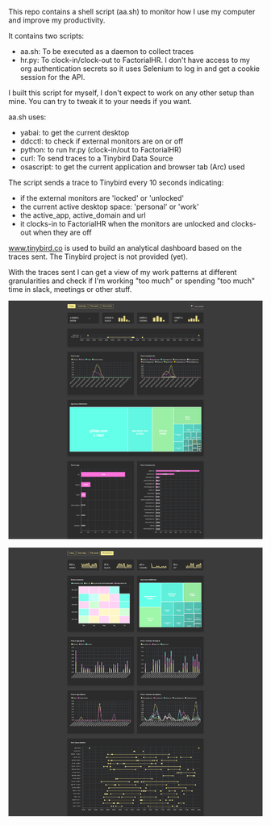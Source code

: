 This repo contains a shell script (aa.sh) to monitor how I use my computer and improve my productivity.

It contains two scripts:

- aa.sh: To be executed as a daemon to collect traces
- hr.py: To clock-in/clock-out to FactorialHR. I don't have access to my org authentication secrets so it uses Selenium to log in and get a cookie session for the API.

I built this script for myself, I don't expect to work on any other setup than mine. You can try to tweak it to your needs if you want.

aa.sh uses:
- yabai: to get the current desktop
- ddcctl: to check if external monitors are on or off
- python: to run hr.py (clock-in/out to FactorialHR)
- curl: To send traces to a Tinybird Data Source
- osascript: to get the current application and browser tab (Arc) used

The script sends a trace to Tinybird every 10 seconds indicating:
- if the external monitors are 'locked' or 'unlocked'
- the current active desktop space: 'personal' or 'work'
- the active_app, active_domain and url
- it clocks-in to FactorialHR when the monitors are unlocked and clocks-out when they are off

www.tinybird.co is used to build an analytical dashboard based on the traces sent. The Tinybird project is not provided (yet).

With the traces sent I can get a view of my work patterns at different granularities and check if I'm working "too much" or spending "too much" time in slack, meetings or other stuff.

![](rt.png)

![](monthly.png)
